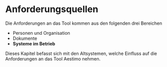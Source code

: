 # Anforderungsquellen

Die Anforderungen an das Tool kommen aus den folgenden drei Bereichen
- Personen und Organisation
- Dokumente
- **Systeme im Betrieb**

Dieses Kapitel befasst sich mit den Altsystemen, welche Einfluss auf die Anforderungen an das Tool Aestimo nehmen. 